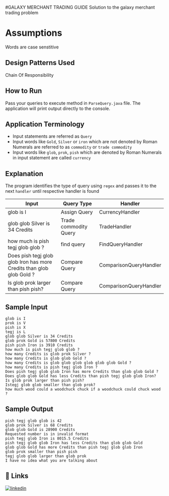 #GALAXY MERCHANT TRADING GUIDE
Solution to the galaxy merchant trading problem

# Assumptions

Words are case senstitive

## Design Patterns Used

Chain Of Responsibility

## How to Run

Pass your queries to execute method in `ParseQuery.java` file. The application will print output directly to the console.


## Application Terminology
- Input statements are referred as `Query`
- Input words like `Gold`, `Silver` or `iron` which are not denoted by Roman Numerals are referred to as `commodity` or `trade commodity`
- Input words like `glob`, `prok`, `pish` which are denoted by Roman Numerals in input statement are called `currency`

## Explanation

The program identifies the type of query using `regex` and passes it to the next `handler` until respective handler is found

| Input                                                                | Query Type             | Handler                   |
| -------------------------------------------------------------------- | ---------------------  | ------------------------- |
| glob is I                                                            | Assign Query           | CurrencyHandler           |
| glob glob Silver is 34 Credits                                       | Trade commodity Query  | TradeHandler              |
| how much is pish tegj glob glob ?                                    | find query             | FindQueryHandler          |
| Does pish tegj glob glob Iron has more Credits than glob glob Gold ? | Compare Query          | ComparisonQueryHandler    |
| Is glob prok larger than pish pish?                                  | Compare Query          | ComparisonQueryHandler    |

## Sample Input
```
glob is I
prok is V
pish is X
tegj is L
glob glob Silver is 34 Credits
glob prok Gold is 57800 Credits
pish pish Iron is 3910 Credits
how much is pish tegj glob glob ?
how many Credits is glob prok Silver ?
how many Credits is glob glob Gold ?
how many Credits is glob glob glob glob glob glob Gold ?
how many Credits is pish tegj glob Iron ?
Does pish tegj glob glob Iron has more Credits than glob glob Gold ?
Does glob glob Gold has less Credits than pish tegj glob glob Iron?
Is glob prok larger than pish pish?
Istegj glob glob smaller than glob prok?
how much wood could a woodchuck chuck if a woodchuck could chuck wood ?
```
## Sample Output 
```
pish tegj glob glob is 42
glob prok Silver is 68 Credits
glob glob Gold is 28900 Credits
Requested number is in invalid format
pish tegj glob Iron is 8015.5 Credits
pish tegj glob glob Iron has less Credits than glob glob Gold
glob glob Gold has more Credits than pish tegj glob glob Iron
glob prok smaller than pish pish
tegj glob glob larger than glob prok
I have no idea what you are talking about
```
## 🔗 Links
[![linkedin](https://img.shields.io/badge/linkedin-0A66C2?style=for-the-badge&logo=linkedin&logoColor=white)](https://www.linkedin.com/)
